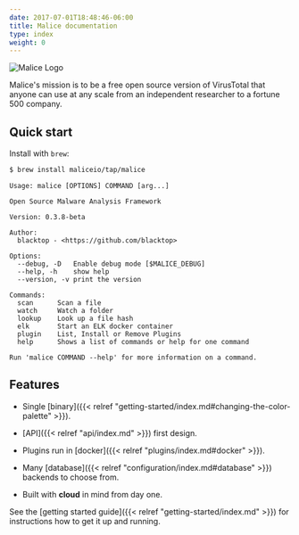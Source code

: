 ```yaml
---
date: 2017-07-01T18:48:46-06:00
title: Malice documentation
type: index
weight: 0
---
```



![Malice Logo](/images/malice.png)

Malice's mission is to be a free open source version of VirusTotal that anyone can use at any scale from an independent researcher to a fortune 500 company.

## Quick start

Install with `brew`:

```sh
$ brew install maliceio/tap/malice
```

```
Usage: malice [OPTIONS] COMMAND [arg...]

Open Source Malware Analysis Framework

Version: 0.3.8-beta

Author:
  blacktop - <https://github.com/blacktop>

Options:
  --debug, -D  	Enable debug mode [$MALICE_DEBUG]
  --help, -h   	show help
  --version, -v	print the version

Commands:
  scan		Scan a file
  watch		Watch a folder
  lookup	Look up a file hash
  elk		Start an ELK docker container
  plugin	List, Install or Remove Plugins
  help		Shows a list of commands or help for one command

Run 'malice COMMAND --help' for more information on a command.
```

## Features

- Single [binary]({{< relref "getting-started/index.md#changing-the-color-palette" >}}).

- [API]({{< relref "api/index.md" >}}) first design.

- Plugins run in [docker]({{< relref "plugins/index.md#docker" >}}).

- Many [database]({{< relref "configuration/index.md#database" >}}) backends to choose from.

- Built with **cloud** in mind from day one.

See the [getting started guide]({{< relref "getting-started/index.md" >}}) for instructions how to get
it up and running.
